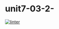 # unit7-03-2-
[![linter](https://github.com/Amanda-Groulx/unit7-03-2-/workflows/linter/badge.svg)](https://github.com/marketplace/actions/super-linter)
